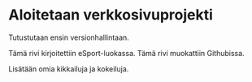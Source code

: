 # Aloitetaan verkkosivuprojekti

Tutustutaan ensin versionhallintaan.

Tämä rivi kirjoitettiin eSport-luokassa.
Tämä rivi muokattiin Githubissa.

Lisätään omia kikkailuja ja kokeiluja.
